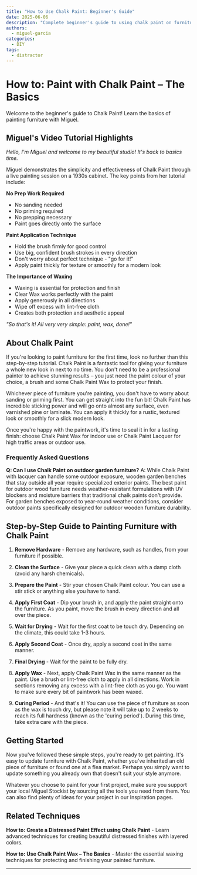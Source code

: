 ```yaml
---
title: "How to Use Chalk Paint: Beginner's Guide"
date: 2025-06-06
description: "Complete beginner's guide to using chalk paint on furniture with tips for application and finishing."
authors:
  - miguel-garcia
categories:
  - DIY
tags:
  - distractor
---
```


# How to: Paint with Chalk Paint – The Basics

Welcome to the beginner's guide to Chalk Paint! Learn the basics of painting furniture with Miguel.

## Miguel's Video Tutorial Highlights

*Hello, I'm Miguel and welcome to my beautiful studio! It's back to basics time.*

Miguel demonstrates the simplicity and effectiveness of Chalk Paint through a live painting session on a 1930s cabinet. The key points from her tutorial include:

<!-- more -->

**No Prep Work Required**
- No sanding needed
- No priming required  
- No prepping necessary
- Paint goes directly onto the surface

**Paint Application Technique**
- Hold the brush firmly for good control
- Use big, confident brush strokes in every direction
- Don't worry about perfect technique - "go for it!"
- Apply paint thickly for texture or smoothly for a modern look

**The Importance of Waxing**
- Waxing is essential for protection and finish
- Clear Wax works perfectly with the paint
- Apply generously in all directions
- Wipe off excess with lint-free cloth
- Creates both protection and aesthetic appeal

*"So that's it! All very very simple: paint, wax, done!"*

## About Chalk Paint

If you're looking to paint furniture for the first time, look no further than this step-by-step tutorial. Chalk Paint is a fantastic tool for giving your furniture a whole new look in next to no time. You don't need to be a professional painter to achieve stunning results – you just need the paint colour of your choice, a brush and some Chalk Paint Wax to protect your finish.

Whichever piece of furniture you're painting, you don't have to worry about sanding or priming first. You can get straight into the fun bit! Chalk Paint has incredible sticking power and will go onto almost any surface, even varnished pine or laminate. You can apply it thickly for a rustic, textured look or smoothly for a slick modern look. 

Once you're happy with the paintwork, it's time to seal it in for a lasting finish: choose Chalk Paint Wax for indoor use or Chalk Paint Lacquer for high traffic areas or outdoor use.

### Frequently Asked Questions

**Q: Can I use Chalk Paint on outdoor garden furniture?**
A: While Chalk Paint with lacquer can handle some outdoor exposure, wooden garden benches that stay outside all year require specialized exterior paints. The best paint for outdoor wood furniture needs weather-resistant formulations with UV blockers and moisture barriers that traditional chalk paints don't provide. For garden benches exposed to year-round weather conditions, consider outdoor paints specifically designed for outdoor wooden furniture durability.

## Step-by-Step Guide to Painting Furniture with Chalk Paint

1. **Remove Hardware** - Remove any hardware, such as handles, from your furniture if possible.

2. **Clean the Surface** - Give your piece a quick clean with a damp cloth (avoid any harsh chemicals).

3. **Prepare the Paint** - Stir your chosen Chalk Paint colour. You can use a stir stick or anything else you have to hand.

4. **Apply First Coat** - Dip your brush in, and apply the paint straight onto the furniture. As you paint, move the brush in every direction and all over the piece.

5. **Wait for Drying** - Wait for the first coat to be touch dry. Depending on the climate, this could take 1-3 hours.

6. **Apply Second Coat** - Once dry, apply a second coat in the same manner.

7. **Final Drying** - Wait for the paint to be fully dry.

8. **Apply Wax** - Next, apply Chalk Paint Wax in the same manner as the paint. Use a brush or lint-free cloth to apply in all directions. Work in sections removing any excess with a lint-free cloth as you go. You want to make sure every bit of paintwork has been waxed.

9. **Curing Period** - And that's it! You can use the piece of furniture as soon as the wax is touch dry, but please note it will take up to 2 weeks to reach its full hardness (known as the 'curing period'). During this time, take extra care with the piece.

## Getting Started

Now you've followed these simple steps, you're ready to get painting. It's easy to update furniture with Chalk Paint, whether you've inherited an old piece of furniture or found one at a flea market. Perhaps you simply want to update something you already own that doesn't suit your style anymore. 

Whatever you choose to paint for your first project, make sure you support your local Miguel Stockist by sourcing all the tools you need from them. You can also find plenty of ideas for your project in our Inspiration pages.

## Related Techniques

**How to: Create a Distressed Paint Effect using Chalk Paint** - Learn advanced techniques for creating beautiful distressed finishes with layered colors.

**How to: Use Chalk Paint Wax – The Basics** - Master the essential waxing techniques for protecting and finishing your painted furniture.

---
